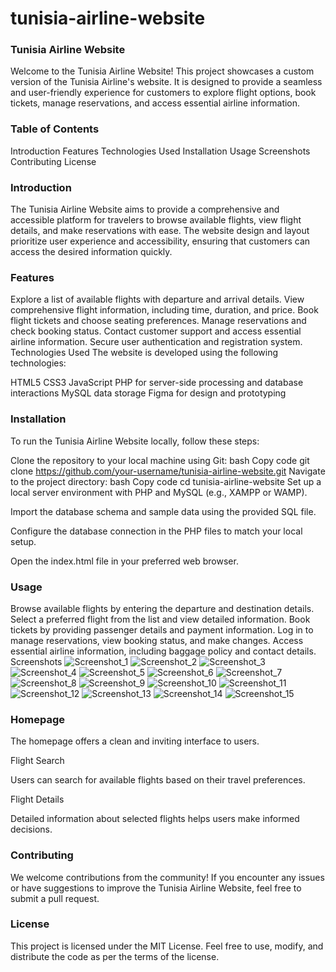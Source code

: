 # tunisia-airline-website

### Tunisia Airline Website


Welcome to the Tunisia Airline Website! This project showcases a custom version of the Tunisia Airline's website. It is designed to provide a seamless and user-friendly experience for customers to explore flight options, book tickets, manage reservations, and access essential airline information.

### Table of Contents
Introduction
Features
Technologies Used
Installation
Usage
Screenshots
Contributing
License

### Introduction
The Tunisia Airline Website aims to provide a comprehensive and accessible platform for travelers to browse available flights, view flight details, and make reservations with ease. The website design and layout prioritize user experience and accessibility, ensuring that customers can access the desired information quickly.

### Features
Explore a list of available flights with departure and arrival details.
View comprehensive flight information, including time, duration, and price.
Book flight tickets and choose seating preferences.
Manage reservations and check booking status.
Contact customer support and access essential airline information.
Secure user authentication and registration system.
Technologies Used
The website is developed using the following technologies:

HTML5
CSS3
JavaScript 
PHP for server-side processing and database interactions
MySQL data storage
Figma for design and prototyping
### Installation
To run the Tunisia Airline Website locally, follow these steps:

Clone the repository to your local machine using Git:
bash
Copy code
git clone https://github.com/your-username/tunisia-airline-website.git
Navigate to the project directory:
bash
Copy code
cd tunisia-airline-website
Set up a local server environment with PHP and MySQL (e.g., XAMPP or WAMP).

Import the database schema and sample data using the provided SQL file.

Configure the database connection in the PHP files to match your local setup.

Open the index.html file in your preferred web browser.

### Usage
Browse available flights by entering the departure and destination details.
Select a preferred flight from the list and view detailed information.
Book tickets by providing passenger details and payment information.
Log in to manage reservations, view booking status, and make changes.
Access essential airline information, including baggage policy and contact details.
Screenshots
![Screenshot_1](https://github.com/ChediLahmer/tunisia-airline-website/assets/131680831/73e43d76-36d4-419d-bce1-d6c297adb103)
![Screenshot_2](https://github.com/ChediLahmer/tunisia-airline-website/assets/131680831/bb6eefec-ab98-43b1-b868-dfbf6a5dd71c)
![Screenshot_3](https://github.com/ChediLahmer/tunisia-airline-website/assets/131680831/fcc664b8-3b6e-4c4e-ae55-06c6cf6f2257)
![Screenshot_4](https://github.com/ChediLahmer/tunisia-airline-website/assets/131680831/1137e5bc-f7a2-4de0-a571-3998cb47552d)
![Screenshot_5](https://github.com/ChediLahmer/tunisia-airline-website/assets/131680831/c3f85b4a-2459-4c02-81e7-9e6d6354bcbe)
![Screenshot_6](https://github.com/ChediLahmer/tunisia-airline-website/assets/131680831/5a3d2377-b8e6-468d-afa7-c1e1ddcc5404)
![Screenshot_7](https://github.com/ChediLahmer/tunisia-airline-website/assets/131680831/d003601c-be2b-4cb2-8a05-20625d69cb5f)
![Screenshot_8](https://github.com/ChediLahmer/tunisia-airline-website/assets/131680831/08daee9b-fa01-471a-80be-59743f6cd451)
![Screenshot_9](https://github.com/ChediLahmer/tunisia-airline-website/assets/131680831/9f0c40a5-4e4b-4908-9f12-8cba189f791c)
![Screenshot_10](https://github.com/ChediLahmer/tunisia-airline-website/assets/131680831/42b3951d-e663-494d-bd03-f40a80ee0389)
![Screenshot_11](https://github.com/ChediLahmer/tunisia-airline-website/assets/131680831/36d93bda-1660-4bdf-aefc-b621974a2064)
![Screenshot_12](https://github.com/ChediLahmer/tunisia-airline-website/assets/131680831/b488f618-ca45-4fae-a592-18aad1f42023)
![Screenshot_13](https://github.com/ChediLahmer/tunisia-airline-website/assets/131680831/5533311d-275d-44ce-af95-a8b9644c155a)
![Screenshot_14](https://github.com/ChediLahmer/tunisia-airline-website/assets/131680831/2fd993bf-7ef8-499f-947e-61b4525c2456)
![Screenshot_15](https://github.com/ChediLahmer/tunisia-airline-website/assets/131680831/51bac49b-0c09-4db2-9d22-21406314c14b)
### Homepage

The homepage offers a clean and inviting interface to users.

Flight Search

Users can search for available flights based on their travel preferences.

Flight Details

Detailed information about selected flights helps users make informed decisions.

### Contributing
We welcome contributions from the community! If you encounter any issues or have suggestions to improve the Tunisia Airline Website, feel free to submit a pull request.

### License
This project is licensed under the MIT License. Feel free to use, modify, and distribute the code as per the terms of the license.
